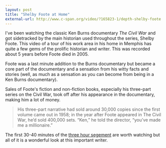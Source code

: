 ```yaml
---
layout: post
title: "Shelby Foote at Home"
external-url: http://www.c-span.org/video/?165823-1/depth-shelby-foote
---
```


I've been watching the classic Ken Burns documentary _The Civil War_ and got sidetracked by the main historian used throughout the series, Shelby Foote. This video of a tour of his work area in his home in Memphis has quite a few gems of the prolific historian and writer. This was recorded about 5 years before Foote died in 2005.

Foote was a last minute addition to the Burns documentary but became a core part of the documentary and a sensation from his witty facts and stories (well, as much as a sensation as you can become from being in a Ken Burns documentary).

Sales of Foote's fiction and non-fiction books, especially his three-part series on the Civil War, took off after his appearance in the documentary, making him a lot of money.

>  His three-part narrative had sold around 30,000 copies since the first volume came out in 1958; in the year after Foote appeared in The Civil War, he’d sold 400,000 sets. “Ken,” he told the director, “you’ve made me a millionaire.”

The first 30-40 minutes of the [three hour segement](http://www.c-span.org/video/?165823-1/depth-shelby-foote) are worth watching but all of it is a wonderful look at this important writer.